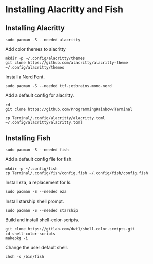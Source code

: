 # Installing Alacritty and Fish
## Installing Alacritty
```
sudo pacman -S --needed alacritty
```
Add color themes to alacritty
```
mkdir -p ~/.config/alacritty/themes
git clone https://github.com/alacritty/alacritty-theme ~/.config/alacritty/themes
```
Install a Nerd Font.
```
sudo pacman -S --needed ttf-jetbrains-mono-nerd
```
Add a default config for alacritty.
```
cd
git clone https://github.com/ProgrammingRainbow/Terminal
```
```
cp Terminal/.config/alacritty/alacritty.toml ~/.config/alacritty/alacritty.toml
```
## Installing Fish
```
sudo pacman -S --needed fish
```
Add a default config file for fish.
```
mkdir -p ~/.config/fish
cp Terminal/.config/fish/config.fish ~/.config/fish/config.fish
```
Install eza, a replacement for ls.
```
sudo pacman -S --needed eza
```
Install starship shell prompt.
```
sudo pacman -S --needed starship
```
Build and install shell-color-scripts.
```
git clone https://gitlab.com/dwt1/shell-color-scripts.git
cd shell-color-scripts
makepkg -i
```
Change the user default shell.
```
chsh -s /bin/fish
```
